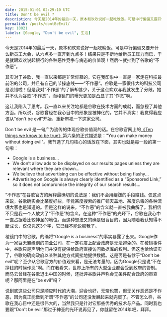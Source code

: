 ```yaml
---
date: 2015-01-01 02:29:10 UTC
title: Don't be evil ?
description: 今天是2014年的最后一天，原本和欢欢说好一起吃晚饭。可是中行偏偏又要开什么新员工大会，从六点多一直开到九点多！结果只是不断地给新员工压力而已，于是就跟欢欢说起中行的各种恶性竞争与病态的价值观！然后～就扯到了谷歌的“不作恶”。
permalink: /posts/dontBeEvil/
key: 10021
labels: [Google, "Don't be evil", 生活]
---
```


今天是2014年的最后一天，原本和欢欢说好一起吃晚饭。可是中行偏偏又要开什么新员工大会，从六点多一直开到九点多！结果只是不断地给新员工压力而已，于是就跟欢欢说起银行的各种恶性竞争与病态的价值观！然后～就扯到了谷歌的“不作恶”。

其实对于谷歌，我一直以来都是非常仰慕的。它在我印象中一直是一家走在科技最前沿的公司，并且有自己的节操底线——“不作恶”。谷歌是一家很伟大的科技公司是没错啦！但是我对“不作恶”的了解却甚少，关于这点欢欢与我就发生了分歧。她并不认为谷歌“不作恶”，而棱镜门的曝光更加是凸显了其“作恶”啊。

这让我陷入了思考。我一直以来关注地都是谷歌在技术方面的成就，而忽视了其他方面。所以说，谷歌曾经在我心目中的形象是被神化的，它并不真实！我觉得我应该从“don't be evil”开始，重新审视一下这家公司。

Don't be evil 是一句广为流传的体现谷歌价值观的话。在谷歌官网上的[《Ten things we know to be true》](http://www.google.com/about/company/philosophy/)第六条的正式描述是："You can make money without doing evil"。我节选了几句核心的话放在下面，其实也就是每一段的第一句啦：

>
- Google is a business...
- We don’t allow ads to be displayed on our results pages unless they are relevant where they are shown...
- We believe that advertising can be effective without being flashy...
- Advertising on Google is always clearly identified as a “Sponsored Link,” so it does not compromise the integrity of our search results...

“不作恶”在谷歌官方的解释最确切的说法是：我们不会用龌蹉的手段赚钱。仅这点来说，谷歌确实会比某度好些，毕竟某度搜索的推广铺天盖地、某度杀毒的各种流氓大家也是知道的。但是这样的说来，“不作恶”的含义就一直被我曲解了。我相信不只是我一个人放大了“不作恶”的含义。在这种“不作恶”的光环下，谷歌在我心中一直占据着比较神圣的地位。而这种想法又的确是很盲目的，因为随着我认知得不断成长，仅仅凭这3个字，它已经不能说服我了。

棱镜门中的谷歌，的确将“Google is a business”的事实暴露了出来。Google作为一家巨无霸级别的商业公司，在一定程度上配合政府是无法避免的。在棱镜事件中，谷歌只是声明他们并没有提供给政府直接访问数据库的权利。但这也恰恰证实了，谷歌的确向政府以某种其他方式间接地提供数据。这是否是有悖于“Don't be evil”呢？至少从谷歌官方的价值观来看，是无法考量的，因为Google只是说“不在挣钱的时候作恶”啊。而在我看来，世界上所有的大型企业都会受到政府的管制。而马云曾经在谷歌退出中国的时候，还批评谷歌并声称会无条件配合政府的审查呢？那阿里是在“be evil”吗？

说到底这些公司只是顺应时代的大潮，迎合也好，无奈也罢，但无关作恶还是不作恶，因为真正能做到所谓“不作恶”的公司还没发展起来就完蛋了。不管怎么样，谷歌在我心目中还是很伟大的，当然我只是针对它那些优秀的技术与产品。同时我也要跟“Don't be evil”那过于神圣的光环说再见了，你就留在2014年吧，拜拜。